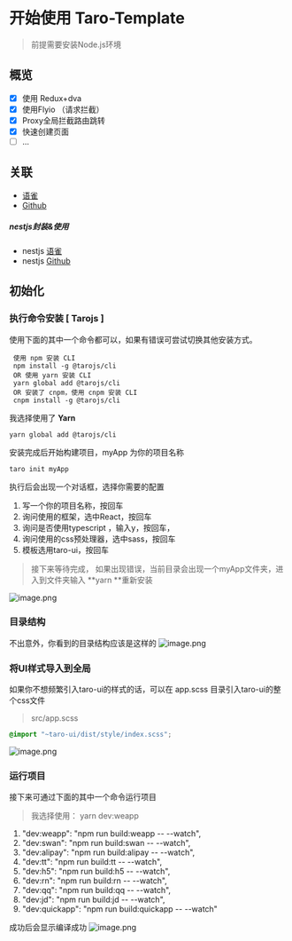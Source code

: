 # 开始使用 Taro-Template

> 前提需要安装Node.js环境

## 概览

- [x] 使用 Redux+dva
- [x] 使用Flyio （请求拦截）
- [x] Proxy全局拦截路由跳转
- [x] 快速创建页面
- [ ] ...
## 关联

- [语雀](https://www.yuque.com/nangdie/wdisqd)
- [Github](https://github.com/nangdie/taro-template)

##### nestjs封装&使用

- nestjs [语雀](https://www.yuque.com/nangdie/datrmc)
- nestjs [Github](https://github.com/nangdie/nestjs-template)
## 初始化
### 执行命令安装 [ Tarojs ]
使用下面的其中一个命令都可以，如果有错误可尝试切换其他安装方式。
```git
 使用 npm 安装 CLI
 npm install -g @tarojs/cli
 OR 使用 yarn 安装 CLI
 yarn global add @tarojs/cli
 OR 安装了 cnpm，使用 cnpm 安装 CLI
 cnpm install -g @tarojs/cli

```
我选择使用了 **Yarn**
```git
yarn global add @tarojs/cli
```
安装完成后开始构建项目，myApp 为你的项目名称
```git
taro init myApp  
```
执行后会出现一个对话框，选择你需要的配置

1. 写一个你的项目名称，按回车
1. 询问使用的框架，选中React，按回车
1. 询问是否使用typescript ，输入y，按回车，
1. 询问使用的css预处理器，选中sass，按回车
1. 模板选用taro-ui，按回车
> 接下来等待完成， 如果出现错误，当前目录会出现一个myApp文件夹，进入到文件夹输入 **yarn **重新安装

![image.png](https://cdn.nlark.com/yuque/0/2020/png/2991766/1606897409237-2c506615-6cf2-4847-88f6-0edcdc32f9f7.png#align=left&display=inline&height=574&margin=%5Bobject%20Object%5D&name=image.png&originHeight=574&originWidth=572&size=55252&status=done&style=none&width=572)
### 目录结构
不出意外，你看到的目录结构应该是这样的
![image.png](https://cdn.nlark.com/yuque/0/2020/png/2991766/1606897847718-f14ea239-475b-4f08-9ffd-fc9894941d46.png#align=left&display=inline&height=223&margin=%5Bobject%20Object%5D&name=image.png&originHeight=223&originWidth=277&size=10001&status=done&style=none&width=277)
### 将UI样式导入到全局
如果你不想频繁引入taro-ui的样式的话，可以在 app.scss 目录引入taro-ui的整个css文件
> src/app.scss

```css
@import "~taro-ui/dist/style/index.scss";
```
![image.png](https://cdn.nlark.com/yuque/0/2020/png/2991766/1606898158163-f8c8d763-ce89-48e3-8373-d49378aaf910.png#align=left&display=inline&height=145&margin=%5Bobject%20Object%5D&name=image.png&originHeight=145&originWidth=439&size=7327&status=done&style=none&width=439)
### 运行项目
接下来可通过下面的其中一个命令运行项目
> 我选择使用： yarn dev:weapp




1. "dev:weapp": "npm run build:weapp -- --watch",
1. "dev:swan": "npm run build:swan -- --watch",
1. "dev:alipay": "npm run build:alipay -- --watch",
1. "dev:tt": "npm run build:tt -- --watch",
1. "dev:h5": "npm run build:h5 -- --watch",
1. "dev:rn": "npm run build:rn -- --watch",
1. "dev:qq": "npm run build:qq -- --watch",
1. "dev:jd": "npm run build:jd -- --watch",
1. "dev:quickapp": "npm run build:quickapp -- --watch"



成功后会显示编译成功
![image.png](https://cdn.nlark.com/yuque/0/2020/png/2991766/1606898623268-78f4a1ee-9871-4c7a-aba2-545dcce6bbae.png#align=left&display=inline&height=218&margin=%5Bobject%20Object%5D&name=image.png&originHeight=218&originWidth=392&size=12959&status=done&style=none&width=392)
